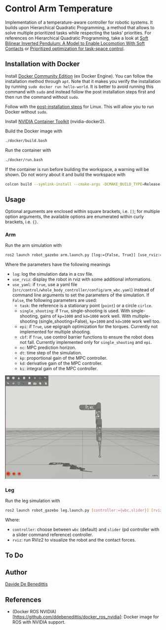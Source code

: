 # Control Arm Temperature

Implementation of a temperature-aware controller for robotic systems.
It builds upon Hierarchical Quadratic Programming, a method that allows to solve multiple prioritized tasks while respecting the tasks' priorities.
For references on Hierarchical Quadratic Programming, take a look at [Soft Bilinear Inverted Pendulum: A Model to Enable Locomotion With Soft Contacts](https://ieeexplore.ieee.org/document/10777856) or [Prioritized optimization for task-space control](https://ieeexplore.ieee.org/abstract/document/5354341).

## Installation with Docker

Install [Docker Community Edition](https://docs.docker.com/engine/install/ubuntu/) (ex Docker Engine).
You can follow the installation method through `apt`.
Note that it makes you verify the installation by running `sudo docker run hello-world`.
It is better to avoid running this command with `sudo` and instead follow the post installation steps first and then run the command without `sudo`.

Follow with the [post-installation steps](https://docs.docker.com/engine/install/linux-postinstall/) for Linux.
This will allow you to run Docker without `sudo`.

Install [NVIDIA Container Toolkit](https://docs.nvidia.com/datacenter/cloud-native/container-toolkit/install-guide.html#setting-up-nvidia-container-toolkit) (nvidia-docker2).

Build the Docker image with
```bash
./docker/build.bash
```

Run the container with
```bash
./docker/run.bash
```

If the container is run before building the workspace, a warning will be shown.
Do not worry about it and build the workspace with
```bash
colcon build --symlink-install --cmake-args -DCMAKE_BUILD_TYPE=Release -DCMAKE_EXPORT_COMPILE_COMMANDS=ON && source install/setup.bash
```

## Usage

Optional arguments are enclosed within square brackets, i.e. `[]`; for multiple option arguments, the available options are enumerated within curly brackets, i.e. `{}`.

### Arm

Run the arm simulation with
```bash
ros2 launch robot_gazebo arm.launch.py [log:={False, True}] [use_rviz:={False, True}] [use_yaml:={False, True}] [task:={point, circle}]
```
Where the parameters have the following meanings
- `log`: log the simulation data in a csv file.
- `use_rviz`: display the robot in rviz with some additional informations.
- `use_yaml`: if `true`, use a yaml file (`src/control/whole_body_controller/config/arm_wbc.yaml`) instead of command line arguments to set the parameters of the simulation. If `False`, the following parameters are used:
  - `task`: the reference is a stationary point (`point`) or a circle `cirlce`.
  - `single_shooting`: if `True`, single-shooting is used. With single-shooting, gains of `kp=1000` and `kd=1000` work well. With multiple-shooting (single_shooting=False), `kp=1000` and `kd=1000` work well too.
  - `epi`: if `True`, use epigraph optimization for the torques. Currently not implemented for multiple shooting.
  - `cbf`: if `True`, use control barrier functions to ensure the robot does not fall. Currently implemented only for `single_shooting` and `epi`.
  - `nc`: MPC prediction horizon.
  - `dt`: time step of the simulation.
  - `kp`: proportional gain of the MPC controller.
  - `kd`: derivative gain of the MPC controller.
  - `ki`: integral gain of the MPC controller.

<img src="https://raw.githubusercontent.com/ddebenedittis/media/main/control_arm_temperature/arm.webp" width="500">

### Leg

Run the leg simulation with
```bash
ros2 launch robot_gazebo leg.launch.py [controller:={wbc,slider}] [rviz:={False,True}]
```
Where:
- `controller`: choose between `wbc` (default) and `slider` (pd controller with a slider command reference) controller.
- `rviz`: run RViz2 to visualize the robot and the contact forces.

## To Do


## Author

[Davide De Benedittis](https://github.com/ddebenedittis)

## References

- (Docker ROS NVIDIA)[https://github.com/ddebenedittis/docker_ros_nvidia]: Docker image for ROS with NVIDIA support.